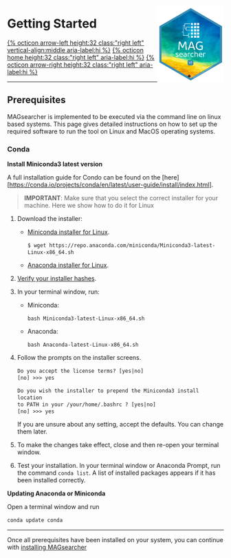 <a href='https://github.com/AndreHolzer/MAGsearcher'><img src='images/MAGsearcher-hex.png' align="right" height="180" /></a>

# Getting Started

[{% octicon arrow-left height:32 class:"right left" vertical-align:middle aria-label:hi %}](index.md) [{% octicon home height:32 class:"right left" aria-label:hi %}](index.md) [{% octicon arrow-right height:32 class:"right left" aria-label:hi %}](GS_T.md)

----



## Prerequisites

MAGsearcher is implemented to be executed via the command line on linux based systems. This page gives detailed instructions on how to set up the required software to run the tool on Linux and MacOS operating systems. 



### Conda
**Install Miniconda3 latest version** 

A full installation guide for Condo can be found on the [here][https://conda.io/projects/conda/en/latest/user-guide/install/index.html].

> **IMPORTANT**:  Make sure that you select the correct installer for your machine. Here we show how to do it for Linux 

1. Download the installer:

   - [Miniconda installer for Linux](https://docs.conda.io/en/latest/miniconda.html#linux-installers).

     ```
     $ wget https://repo.anaconda.com/miniconda/Miniconda3-latest-Linux-x86_64.sh
     ```

   - [Anaconda installer for Linux](https://www.anaconda.com/download/).

2. [Verify your installer hashes](https://conda.io/projects/conda/en/latest/user-guide/install/download.html#hash-verification).

3. In your terminal window, run:

   - Miniconda:

     ```
     bash Miniconda3-latest-Linux-x86_64.sh
     ```

   - Anaconda:

     ```
     bash Anaconda-latest-Linux-x86_64.sh
     ```

4. Follow the prompts on the installer screens.

   ```
   Do you accept the license terms? [yes|no]
   [no] >>> yes
   ```

   ```
   Do you wish the installer to prepend the Miniconda3 install location
   to PATH in your /your/home/.bashrc ? [yes|no]
   [no] >>> yes
   ```

   If you are unsure about any setting, accept the defaults. You can change them later.

5. To make the changes take effect, close and then re-open your terminal window.

6. Test your installation. In your terminal window or Anaconda Prompt, run the command `conda list`. A list of installed packages appears if it has been installed correctly.

   

**Updating Anaconda or Miniconda**

Open a terminal window and run

```bash
conda update conda
```






----
 Once all prerequisites have been installed on your system, you can continue with [installing MAGsearcher](GS_T.md)
